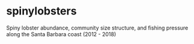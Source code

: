 # spinylobsters
Spiny lobster abundance, community size structure, and fishing pressure along the Santa Barbara coast (2012 - 2018)
